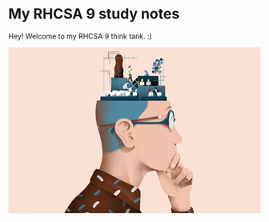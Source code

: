 # My RHCSA 9 study notes

Hey! Welcome to my RHCSA 9 think tank. :)

![Think-Tank](pictures/thinktank.png)




